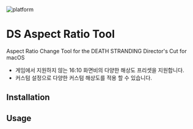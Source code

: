 
![platform](https://img.shields.io/badge/platform-macOS-blue)
# DS Aspect Ratio Tool
Aspect Ratio Change Tool for the DEATH STRANDING Director's Cut for macOS
 - 게임에서 지원하지 않는 16:10 화면비의 다양한 해상도 프리셋을 지원합니다.
 - 커스텀 설정으로 다양한 커스텀 해상도를 적용 할 수 있습니다.

## Installation


## Usage

# 
